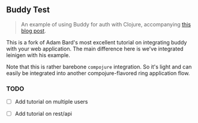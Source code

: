 ## Buddy Test

> An example of using Buddy for auth with Clojure, accompanying [this blog post](https://adambard.com/blog/buddy-password-auth-example/).

This is a fork of Adam Bard's most excellent tutorial on integrating buddy with your web application.  The main difference here is we've integrated leinigen with his example.

Note that this is rather barebone `compojure` integration.  So it's light and can easily be integrated into another compojure-flavored ring application flow.

### TODO

- [ ] Add tutorial on multiple users
- [ ] Add tutorial on rest/api


